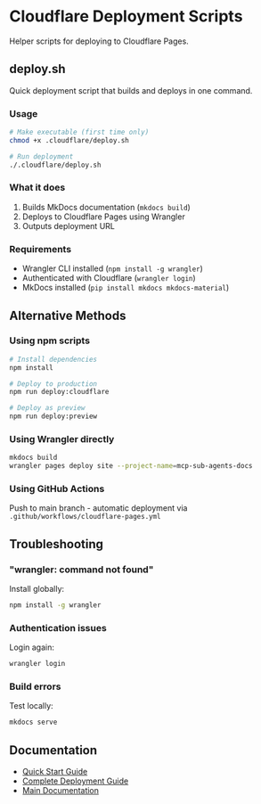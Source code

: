 # Cloudflare Deployment Scripts

Helper scripts for deploying to Cloudflare Pages.

## deploy.sh

Quick deployment script that builds and deploys in one command.

### Usage

```bash
# Make executable (first time only)
chmod +x .cloudflare/deploy.sh

# Run deployment
./.cloudflare/deploy.sh
```

### What it does

1. Builds MkDocs documentation (`mkdocs build`)
2. Deploys to Cloudflare Pages using Wrangler
3. Outputs deployment URL

### Requirements

- Wrangler CLI installed (`npm install -g wrangler`)
- Authenticated with Cloudflare (`wrangler login`)
- MkDocs installed (`pip install mkdocs mkdocs-material`)

## Alternative Methods

### Using npm scripts

```bash
# Install dependencies
npm install

# Deploy to production
npm run deploy:cloudflare

# Deploy as preview
npm run deploy:preview
```

### Using Wrangler directly

```bash
mkdocs build
wrangler pages deploy site --project-name=mcp-sub-agents-docs
```

### Using GitHub Actions

Push to main branch - automatic deployment via `.github/workflows/cloudflare-pages.yml`

## Troubleshooting

### "wrangler: command not found"

Install globally:
```bash
npm install -g wrangler
```

### Authentication issues

Login again:
```bash
wrangler login
```

### Build errors

Test locally:
```bash
mkdocs serve
```

## Documentation

- [Quick Start Guide](../QUICK-START-CLOUDFLARE.md)
- [Complete Deployment Guide](../CLOUDFLARE-DEPLOYMENT.md)
- [Main Documentation](../DOCUMENTATION.md)
